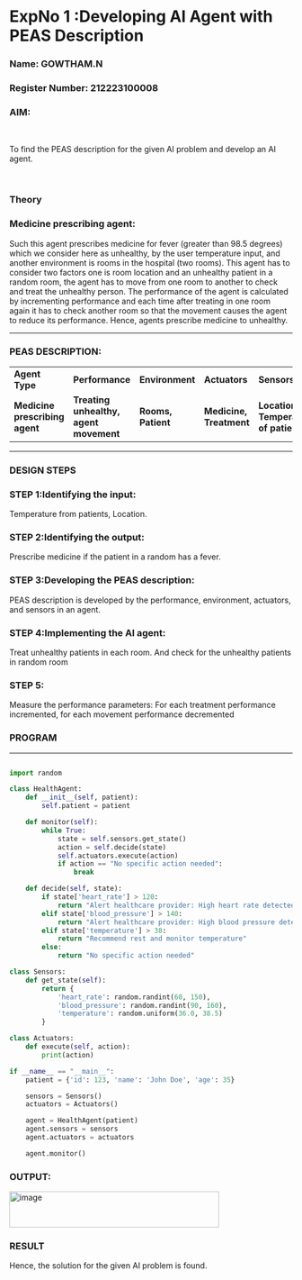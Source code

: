<h1>ExpNo 1 :Developing AI Agent with PEAS Description</h1>
<h3>Name: GOWTHAM.N</h3>
<h3>Register Number: 212223100008</h3>


<h3>AIM:</h3>
<br>
<p>To find the PEAS description for the given AI problem and develop an AI agent.</p>
<br>
<h3>Theory</h3>
<h3>Medicine prescribing agent:</h3>
<p>Such this agent prescribes medicine for fever (greater than 98.5 degrees) which we consider here as unhealthy, by the user temperature input, and another environment is rooms in the hospital (two rooms). This agent has to consider two factors one is room location and an unhealthy patient in a random room, the agent has to move from one room to another to check and treat the unhealthy person. The performance of the agent is calculated by incrementing performance and each time after treating in one room again it has to check another room so that the movement causes the agent to reduce its performance. Hence, agents prescribe medicine to unhealthy.</p>
<hr>
<h3>PEAS DESCRIPTION:</h3>
<table>
  <tr>
    <td><strong>Agent Type</strong></td>
    <td><strong>Performance</strong></td>
     <td><strong>Environment</strong></td>
    <td><strong>Actuators</strong></td>
    <td><strong>Sensors</strong></td>
  </tr>
    <tr>
    <td><strong>Medicine prescribing agent</strong></td>
    <td><strong>Treating unhealthy, agent movement</strong></td>
     <td><strong>Rooms, Patient</strong></td>
    <td><strong>Medicine, Treatment</strong></td>
    <td><strong>Location, Temperature of patient</strong></td>
  </tr>
</table>
<hr>
<H3>DESIGN STEPS</H3>
<h3>STEP 1:Identifying the input:</h3>
<p>Temperature from patients, Location.</p>
<h3>STEP 2:Identifying the output:</h3>
<p>Prescribe medicine if the patient in a random has a fever.</p>
<h3>STEP 3:Developing the PEAS description:</h3>
<p>PEAS description is developed by the performance, environment, actuators, and sensors in an agent.</p>
<h3>STEP 4:Implementing the AI agent:</h3>
<p>Treat unhealthy patients in each room. And check for the unhealthy patients in random room</p>
<h3>STEP 5:</h3>
<p>Measure the performance parameters: For each treatment performance incremented, for each movement performance decremented</p>

<h3>PROGRAM</h3>

<hr>

```python

import random

class HealthAgent:
    def __init__(self, patient):
        self.patient = patient

    def monitor(self):
        while True:
            state = self.sensors.get_state()
            action = self.decide(state)
            self.actuators.execute(action)
            if action == "No specific action needed":
                break

    def decide(self, state):
        if state['heart_rate'] > 120:
            return "Alert healthcare provider: High heart rate detected"
        elif state['blood_pressure'] > 140:
            return "Alert healthcare provider: High blood pressure detected"
        elif state['temperature'] > 38:
            return "Recommend rest and monitor temperature"
        else:
            return "No specific action needed"

class Sensors:
    def get_state(self):
        return {
            'heart_rate': random.randint(60, 150),
            'blood_pressure': random.randint(90, 160),
            'temperature': random.uniform(36.0, 38.5)
        }

class Actuators:
    def execute(self, action):
        print(action)

if __name__ == "__main__":
    patient = {'id': 123, 'name': 'John Doe', 'age': 35}

    sensors = Sensors()
    actuators = Actuators()

    agent = HealthAgent(patient)
    agent.sensors = sensors
    agent.actuators = actuators

    agent.monitor()

```
</hr>

<h3>OUTPUT:</h3>

<img width="373" height="64" alt="image" src="https://github.com/user-attachments/assets/d5f69774-71b6-48e1-91ad-d09181b8c87a" />


<h3>RESULT</h3>

<p>Hence, the solution for the given AI problem is found.</p>
